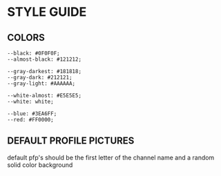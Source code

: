 # STYLE GUIDE

## COLORS
    --black: #0F0F0F;
    --almost-black: #121212;
    
    --gray-darkest: #181818;
    --gray-dark: #212121;
    --gray-light: #AAAAAA;
    
    --white-almost: #E5E5E5;
    --white: white;
    
    --blue: #3EA6FF;
    --red: #FF0000;

## DEFAULT PROFILE PICTURES
default pfp's should be the first letter of the channel name and a random solid color background
